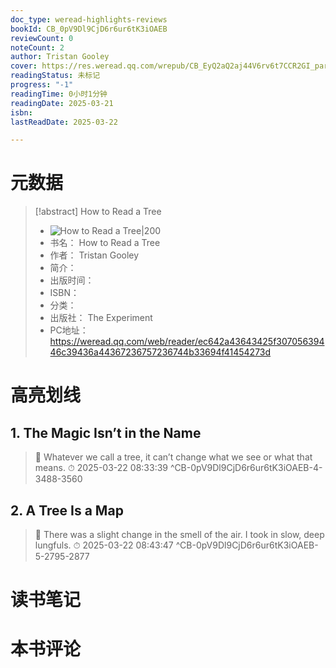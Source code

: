 ```yaml
---
doc_type: weread-highlights-reviews
bookId: CB_0pV9Dl9CjD6r6ur6tK3iOAEB
reviewCount: 0
noteCount: 2
author: Tristan Gooley
cover: https://res.weread.qq.com/wrepub/CB_EyQ2aQ2aj44V6rv6t7CCR2GI_parsecover
readingStatus: 未标记
progress: "-1"
readingTime: 0小时1分钟
readingDate: 2025-03-21
isbn: 
lastReadDate: 2025-03-22

---
```

# 元数据
> [!abstract] How to Read a Tree
> - ![ How to Read a Tree|200](https://res.weread.qq.com/wrepub/CB_EyQ2aQ2aj44V6rv6t7CCR2GI_parsecover)
> - 书名： How to Read a Tree
> - 作者： Tristan Gooley
> - 简介： 
> - 出版时间： 
> - ISBN： 
> - 分类： 
> - 出版社： The Experiment
> - PC地址：https://weread.qq.com/web/reader/ec642a43643425f30705639446c39436a44367236757236744b33694f41454273d

# 高亮划线

## 1. The Magic Isn’t in the Name

> 📌 Whatever we call a tree, it can’t change what we see or what that means. 
> ⏱ 2025-03-22 08:33:39 ^CB-0pV9Dl9CjD6r6ur6tK3iOAEB-4-3488-3560

## 2. A Tree Is a Map

> 📌 There was a slight change in the smell of the air. I took in slow, deep lungfuls. 
> ⏱ 2025-03-22 08:43:47 ^CB-0pV9Dl9CjD6r6ur6tK3iOAEB-5-2795-2877

# 读书笔记

# 本书评论

